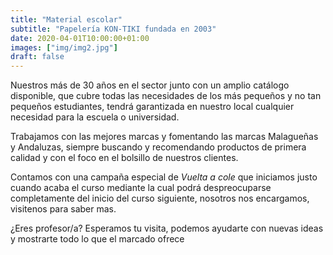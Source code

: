 ```yaml
---
title: "Material escolar"
subtitle: "Papelería KON-TIKI fundada en 2003"
date: 2020-04-01T10:00:00+01:00
images: ["img/img2.jpg"]
draft: false
---
```


Nuestros más de 30 años en el sector junto con un amplio catálogo disponible, que cubre todas las necesidades de los más pequeños y no tan pequeños estudiantes, tendrá garantizada en nuestro local cualquier necesidad para la escuela o universidad.

Trabajamos con las mejores marcas y fomentando las marcas Malagueñas y Andaluzas, siempre buscando y recomendando productos de primera calidad y con el foco en el bolsillo de nuestros clientes.

Contamos con una campaña especial de *Vuelta a cole* que iniciamos justo cuando acaba el curso mediante la cual podrá despreocuparse completamente del inicio del curso siguiente, nosotros nos encargamos, visitenos para saber mas.

¿Eres profesor/a? Esperamos tu visita, podemos ayudarte con nuevas ideas y mostrarte todo lo que el marcado ofrece